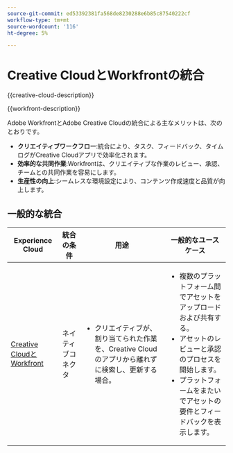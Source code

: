 ```yaml
---
source-git-commit: ed53392381fa568de8230288e6b85c87540222cf
workflow-type: tm+mt
source-wordcount: '116'
ht-degree: 5%

---
```



# Creative CloudとWorkfrontの統合

{{creative-cloud-description}}

{{workfront-description}}

Adobe WorkfrontとAdobe Creative Cloudの統合による主なメリットは、次のとおりです。

+ **クリエイティブワークフロー**:統合により、タスク、フィードバック、タイムログがCreative Cloudアプリで効率化されます。
+ **効率的な共同作業**:Workfrontは、クリエイティブな作業のレビュー、承認、チームとの共同作業を容易にします。
+ **生産性の向上**:シームレスな環境設定により、コンテンツ作成速度と品質が向上します。

## 一般的な統合

<table>
    <thead>
        <tr>
            <th>Experience Cloud</th>
            <th>統合の条件</th>
            <th>用途</th>
            <th>一般的なユースケース</th>
        </tr>
    </thead>
    <tbody>
        <tr>
            <td><a href="https://experienceleague.adobe.com/docs/workfront-learn/tutorials-workfront/integrations/adobe-creative-cloud/use-adobe-workfront-extensions-for-creative-cloud.html" target="_blank" rel="noreferrer">Creative CloudとWorkfront</a></td>
            <td>ネイティブコネクタ</td>
            <td>
                <ul>
                    <li>クリエイティブが、割り当てられた作業を、Creative Cloudのアプリから離れずに検索し、更新する場合。</li>
                </ul>
            </td>
            <td>
              <ul>
                <li>複数のプラットフォーム間でアセットをアップロードおよび共有する。</li>
                <li>アセットのレビューと承認のプロセスを開始します。</li>
                <li>プラットフォームをまたいでアセットの要件とフィードバックを表示します。</li>  
              </ul>
            </td>
        </tr>       
    </tbody>          
</table>
